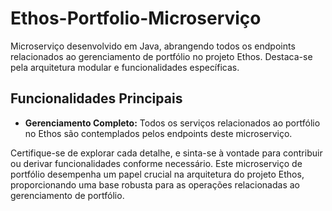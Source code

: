 # Ethos-Portfolio-Microserviço

Microserviço desenvolvido em Java, abrangendo todos os endpoints relacionados ao gerenciamento de portfólio no projeto Ethos. Destaca-se pela arquitetura modular e funcionalidades específicas.

## Funcionalidades Principais

- **Gerenciamento Completo:** Todos os serviços relacionados ao portfólio no Ethos são contemplados pelos endpoints deste microserviço.

Certifique-se de explorar cada detalhe, e sinta-se à vontade para contribuir ou derivar funcionalidades conforme necessário. Este microserviço de portfólio desempenha um papel crucial na arquitetura do projeto Ethos, proporcionando uma base robusta para as operações relacionadas ao gerenciamento de portfólio.
